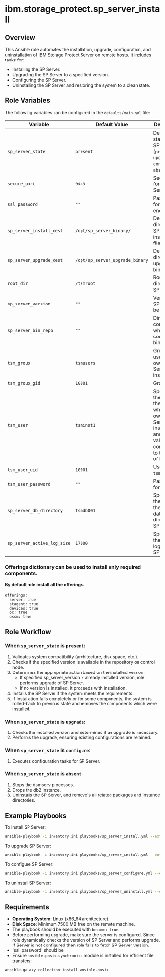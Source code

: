 # ibm.storage_protect.sp_server_install

## Overview
This Ansible role automates the installation, upgrade, configuration, and uninstallation of IBM Storage Protect Server on remote hosts. It includes tasks for:
- Installing the SP Server.
- Upgrading the SP Server to a specified version.
- Configuring the SP Server.
- Uninstalling the SP Server and restoring the system to a clean state.

## Role Variables
The following variables can be configured in the `defaults/main.yml` file:

| Variable                     | Default Value                   | Description                                                                                                                 |
|------------------------------|---------------------------------|-----------------------------------------------------------------------------------------------------------------------------|
| `sp_server_state`            | `present`                       | Desired state of the SP Server (`present`, `upgrade`, `configure`, `absent`).                                               |
| `secure_port`                | `9443`                          | Secure port for SP Server.                                                                                                  |
| `ssl_password`               | `""`                            | Password for SSL encryption.                                                                                                |
| `sp_server_install_dest`     | `/opt/sp_server_binary/`        | Destination directory for SP Server installation files.                                                                     |
| `sp_server_upgrade_dest`     | `/opt/sp_server_upgrade_binary` | Destination directory for upgrade binaries.                                                                                 |
| `root_dir`                   | `/tsmroot`                      | Root directory for SP Server.                                                                                               |
| `sp_server_version`                | `""`                            | Version of SP Server to be installed.                                                                                       |
| `sp_server_bin_repo`                | `""`                            | Directory on control node which contains the binaries.                                                                      |
| `tsm_group`                | `tsmusers`                      | Group of the user who owns SP Server instance.                                                                              |
| `tsm_group_gid`                | `10001`                         | Group Id                                                                                                                    |
| `tsm_user`                | `tsminst1`                      | Specifies the name of the user who will own the SP Server Instance and also this value corresponds to the name of instance. |
| `tsm_user_uid`                | `10001`                         | User Id for `tsm_user`.                                                                                                     |
| `tsm_user_password`                | `""`                            | Password for `tsm_user`.                                                                                                    |
| `sp_server_db_directory`                | `tsmdb001`                      | Specifies the name of the database directory for SP Server.                                                                 |
| `sp_server_active_log_size`                | `17000`                         | Specifies the active log size for SP Server                                                                                 |

### Offerings dictionary can be used to install only required components. 
#### By default role install all the offerings.
```
offerings:
  server: true
  stagent: true
  devices: true
  oc: true
  ossm: true
```

## Role Workflow
### When `sp_server_state` is `present`:
1. Validates system compatibility (architecture, disk space, etc.).
2. Checks if the specified version is available in the repository on control node.
3. Determines the appropriate action based on the installed version:
   - If specified sp_server_version > already installed version, role performs upgrade of SP Server.
   - If no version is installed, it proceeds with installation.
4. Installs the SP Server if the system meets the requirements.
5. If Installation fails completely or for some components, the system is rolled-back to previous state and removes the components which were installed.

### When `sp_server_state` is `upgrade`:
1. Checks the installed version and determines if an upgrade is necessary.
2. Performs the upgrade, ensuring existing configurations are retained.

### When `sp_server_state` is `configure`:
1. Executes configuration tasks for SP Server.

### When `sp_server_state` is `absent`:
1. Stops the dsmserv processes.
2. Drops the db2 instance.
3. Uninstalls the SP Server, and remove's all related packages and instance directories.

## Example Playbooks
To install SP Server:
```bash
ansible-playbook -i inventory.ini playbooks/sp_server_install.yml --extra-vars '{"sp_server_bin_repo":"/path/to/repo/on/controlNode", "sp_server_state": "present", "sp_server_version": "8.1.23", "ssl_password": "YourPassword@123"}'
```

To upgrade SP Server:
```bash
ansible-playbook -i inventory.ini playbooks/sp_server_install.yml --extra-vars '{"sp_server_bin_repo":"/path/to/repo/on/controlNode", "sp_server_state": "upgrade", "sp_server_version": "8.1.24", "ssl_password": "YourPassword@123"}'
```

To configure SP Server:
```bash
ansible-playbook -i inventory.ini playbooks/sp_server_configure.yml --extra-vars '{"sp_server_state": "configure"}'
```

To uninstall SP Server:
```bash
ansible-playbook -i inventory.ini playbooks/sp_server_uninstall.yml --extra-vars '{"sp_server_state": "absent"}'
```

## Requirements
- **Operating System**: Linux (x86_64 architecture).
- **Disk Space**: Minimum 7500 MB free on the remote machine.
- The playbook should be executed with `become: true`.
- Before performing upgrade, make sure the server is configured. Since role dynamically checks the version of SP Server and performs upgrade. If Server is not configured then role fails to fetch SP Server version.
- 'ssl_password' should be 
- Ensure `ansible.posix.synchronize` module is installed for efficient file transfers:
```bash
ansible-galaxy collection install ansible.posix
